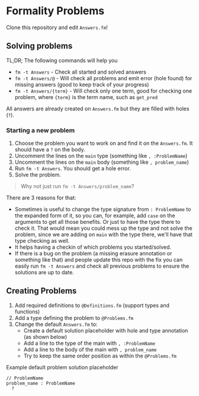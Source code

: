# Formality Problems

Clone this repository and edit `Answers.fm`!

## Solving problems

TL;DR; The following commands will help you
- `fm -t Answers` - Check all started and solved answers
- `fm -t Answers/@` - Will check all problems and emit error (hole found) for missing answers (good to keep track of your progress)
- `fm -t Answers/{term}` - Will check only one term, good for checking one problem, where `{term}` is the term name, such as `get_pred`

All answers are already created on `Answers.fm` but they are filled with holes (`?`).

### Starting a new problem

1. Choose the problem you want to work on and find it on the `Answers.fm`. It should have a `?` on the body.
2. Uncomment the lines on the `main` type (something like `, :ProblemName`)
3. Uncomment the lines on the `main` body (something like `, problem_name`)
4. Run `fm -t Answers`. You should get a hole error.
5. Solve the problem.

> Why not just run `fm -t Answers/problem_name`?

There are 3 reasons for that:

- Sometimes is useful to change the type signature from `: ProblemName` to the expanded form of it, so you can, for example, add `case` on the arguments to get all those benefits. Or just to have the type there to check it. That would mean you could mess up the type and not solve the problem, since we are adding on `main` with the type there, we'll have that type checking as well.
- It helps having a checkin of which problems you started/solved.
- If there is a bug on the problem (a missing erasure annotation or something like that) and people update this repo with the fix you can easily run `fm -t Answers` and check all previous problems to ensure the solutions are up to date.

## Creating Problems

1. Add required definitions to `@Definitions.fm` (support types and functions)
2. Add a type defining the problem to `@Problems.fm`
3. Change the default `Answers.fm` to:
    - Create a default solution placeholder with hole and type annotation (as shown below)
    - Add a line to the type of the main with `, :ProblemName`
    - Add a line to the body of the main with `, problem_name`
    - Try to keep the same order position as within the `@Problems.fm`

Example default problem solution placeholder
```
// ProblemName
problem_name : ProblemName
  ?
```